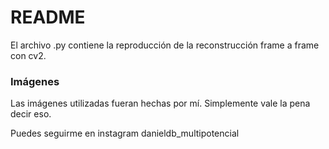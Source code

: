 # README
El archivo .py contiene la reproducción de la reconstrucción 
frame a frame con cv2.

### Imágenes
Las imágenes utilizadas fueran hechas por mí.
Simplemente vale la pena decir eso.

Puedes seguirme en instagram danieldb_multipotencial

